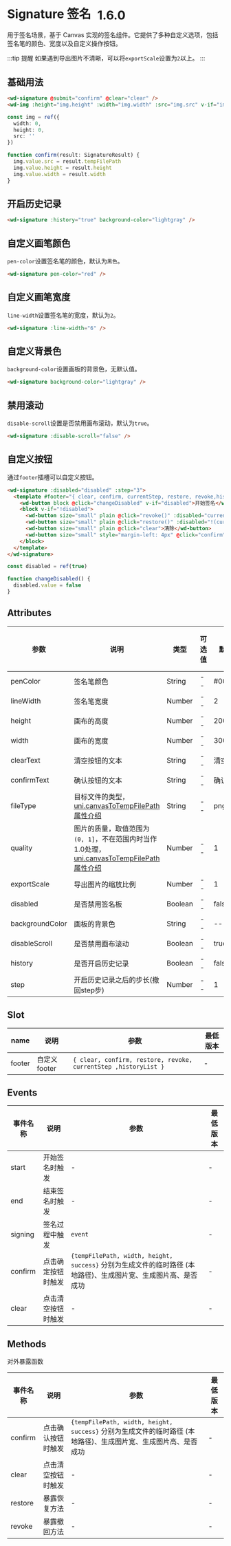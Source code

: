 # Signature 签名 <el-tag text style="vertical-align: middle;margin-left:8px;" effect="plain">1.6.0</el-tag>

用于签名场景，基于 Canvas 实现的签名组件。它提供了多种自定义选项，包括签名笔的颜色、宽度以及自定义操作按钮。

:::tip 提醒
如果遇到导出图片不清晰，可以将`exportScale`设置为`2`以上。
:::

## 基础用法

```html
<wd-signature @submit="confirm" @clear="clear" />
<wd-img :height="img.height" :width="img.width" :src="img.src" v-if="img.src" />
```

```typescript
const img = ref({
  width: 0,
  height: 0,
  src: ''
})

function confirm(result: SignatureResult) {
  img.value.src = result.tempFilePath
  img.value.height = result.height
  img.value.width = result.width
}
```

## 开启历史记录

```html
<wd-signature :history="true" background-color="lightgray" />
```

## 自定义画笔颜色

`pen-color`设置签名笔的颜色，默认为`黑色`。

```html
<wd-signature pen-color="red" />
```

## 自定义画笔宽度

`line-width`设置签名笔的宽度，默认为`2`。

```html
<wd-signature :line-width="6" />
```

## 自定义背景色

`background-color`设置画板的背景色，无默认值。

```html
<wd-signature background-color="lightgray" />
```

## 禁用滚动

`disable-scroll`设置是否禁用画布滚动，默认为`true`。

```html
<wd-signature :disable-scroll="false" />
```

## 自定义按钮

通过`footer`插槽可以自定义按钮。

```html
<wd-signature :disabled="disabled" :step="3">
  <template #footer="{ clear, confirm, currentStep, restore, revoke,historyList }">
    <wd-button block @click="changeDisabled" v-if="disabled">开始签名</wd-button>
    <block v-if="!disabled">
      <wd-button size="small" plain @click="revoke()" :disabled="currentStep <= 0">撤回三步</wd-button>
      <wd-button size="small" plain @click="restore()" :disabled="!(currentStep < historyList.length)">恢复三步</wd-button>
      <wd-button size="small" plain @click="clear">清除</wd-button>
      <wd-button size="small" style="margin-left: 4px" @click="confirm">确认</wd-button>
    </block>
  </template>
</wd-signature>
```

```typescript
const disabled = ref(true)

function changeDisabled() {
  disabled.value = false
}
```

## Attributes

| 参数            | 说明                                                                 | 类型    | 可选值 | 默认值   | 最低版本 |
|-----------------|----------------------------------------------------------------------|---------|--------|----------|----------|
| penColor        | 签名笔颜色                                                           | String  | --     | #000000  | --       |
| lineWidth       | 签名笔宽度                                                           | Number  | --     | 2        | --       |
| height          | 画布的高度                                                           | Number  | --     | 200      | --       |
| width           | 画布的宽度                                                           | Number  | --     | 300      | --       |
| clearText       | 清空按钮的文本                                                       | String  | --     | 清空     | --       |
| confirmText     | 确认按钮的文本                                                       | String  | --     | 确认     | --       |
| fileType        | 目标文件的类型，[uni.canvasToTempFilePath属性介绍](https://uniapp.dcloud.net.cn/api/canvas/canvasToTempFilePath.html) | String  | --     | png      | --       |
| quality         | 图片的质量，取值范围为 `(0, 1]`，不在范围内时当作1.0处理，[uni.canvasToTempFilePath属性介绍](https://uniapp.dcloud.net.cn/api/canvas/canvasToTempFilePath.html) | Number  | --  | 1    | --    |
| exportScale     | 导出图片的缩放比例                                                   | Number  | --     | 1        | --       |
| disabled        | 是否禁用签名板                                                       | Boolean | --     | false    | --       |
| backgroundColor | 画板的背景色                                                         | String  | --     | --       | --       |
| disableScroll   | 是否禁用画布滚动                                                     | Boolean | --     | true     | --       |
| history         | 是否开启历史记录                                                     | Boolean | --     | false    | --       |
| step            | 开启历史记录之后的步长(撤回step步)                                    | Number  | --     | 1        | --       |

## Slot

| name   | 说明           | 参数                  | 最低版本 |
|--------|----------------|-----------------------|----------|
| footer | 自定义footer   | `{ clear, confirm, restore, revoke, currentStep ,historyList }`  | -        |

## Events

| 事件名称  | 说明               | 参数                                      | 最低版本 |
|-----------|--------------------|-------------------------------------------|----------|
| start     | 开始签名时触发     | -                                         | -        |
| end       | 结束签名时触发     | -                                         | -        |
| signing   | 签名过程中触发     | `event`                                   | -        |
| confirm   | 点击确定按钮时触发 | `{tempFilePath, width, height, success}` 分别为生成文件的临时路径 (本地路径)、生成图片宽、生成图片高、是否成功 | -        |
| clear     | 点击清空按钮时触发 | -                                         | -        |

## Methods

对外暴露函数

| 事件名称  | 说明               | 参数                                      | 最低版本 |
|-----------|--------------------|-------------------------------------------|----------|
| confirm   | 点击确认按钮时触发 | `{tempFilePath, width, height, success}` 分别为生成文件的临时路径 (本地路径)、生成图片宽、生成图片高、是否成功 | -        |
| clear     | 点击清空按钮时触发 | -                                         | -        |
| restore      | 暴露恢复方法       | -                                         | -        |
| revoke  | 暴露撤回方法       | -                                         | -        |
